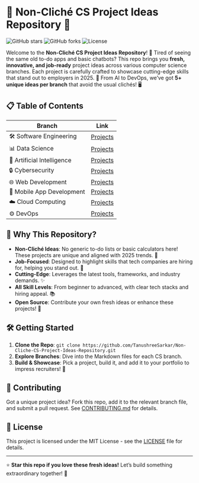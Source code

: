 # 🚀 Non-Cliché CS Project Ideas Repository 🌟

![GitHub stars](https://img.shields.io/github/stars/TanushreeSarkar/Non-Cliche-CS-Project-Ideas-Repository?style=social) ![GitHub forks](https://img.shields.io/github/forks/TanushreeSarkar/Non-Cliche-CS-Project-Ideas-Repository?style=social) ![License](https://img.shields.io/github/license/TanushreeSarkar/Non-Cliche-CS-Project-Ideas-Repository?color=blue)

Welcome to the **Non-Cliché CS Project Ideas Repository**! 🎉 Tired of seeing the same old to-do apps and basic chatbots? This repo brings you **fresh, innovative, and job-ready** project ideas across various computer science branches. Each project is carefully crafted to showcase cutting-edge skills that stand out to employers in 2025. 💼 From AI to DevOps, we’ve got **5+ unique ideas per branch** that avoid the usual clichés! 🖥️

## 📋 Table of Contents

| Branch | Link |
| --- | --- |
| 🛠️ Software Engineering | [Projects](software_engineering.markdown) |
| 📊 Data Science | [Projects](data_science.markdown) |
| 🤖 Artificial Intelligence | [Projects](artificial_intelligence.markdown) |
| 🔒 Cybersecurity | [Projects](cybersecurity.markdownd) |
| 🌐 Web Development | [Projects](web_development.markdownd) |
| 📱 Mobile App Development | [Projects](mobile_app_development.markdown) |
| ☁️ Cloud Computing | [Projects](cloud_computing.markdown) |
| ⚙️ DevOps | [Projects](devops.markdown) |

## 🎯 Why This Repository?

- **Non-Cliché Ideas**: No generic to-do lists or basic calculators here! These projects are unique and aligned with 2025 trends. 🚀
- **Job-Focused**: Designed to highlight skills that tech companies are hiring for, helping you stand out. 💼
- **Cutting-Edge**: Leverages the latest tools, frameworks, and industry demands. ✨
- **All Skill Levels**: From beginner to advanced, with clear tech stacks and hiring appeal. 📚
- **Open Source**: Contribute your own fresh ideas or enhance these projects! 🙌

## 🛠️ Getting Started

1. **Clone the Repo**: `git clone https://github.com/TanushreeSarkar/Non-Cliche-CS-Project-Ideas-Repository.git`
2. **Explore Branches**: Dive into the Markdown files for each CS branch.
3. **Build & Showcase**: Pick a project, build it, and add it to your portfolio to impress recruiters! 🌟

## 🤝 Contributing

Got a unique project idea? Fork this repo, add it to the relevant branch file, and submit a pull request. See [CONTRIBUTING.md](CONTRIBUTING.md) for details.

## 📜 License

This project is licensed under the MIT License - see the [LICENSE](LICENSE) file for details.

---

⭐ **Star this repo if you love these fresh ideas!** Let’s build something extraordinary together! 🚀
